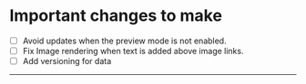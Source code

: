 **Important changes to make**
==============
- [ ] Avoid updates when the preview mode is not enabled.
- [ ] Fix Image rendering when text is added above image links.
- [ ] Add versioning for data   
----


